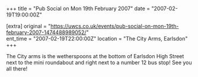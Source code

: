 +++
title = "Pub Social on Mon 19th February 2007"
date = "2007-02-19T19:00:00Z"

[extra]
original = "https://uwcs.co.uk/events/pub-social-on-mon-19th-february-2007-1474488989052/"    
ent_time = "2007-02-19T22:00:00Z"
location = "The City Arms, Earlsdon"
+++

The City arms is the wetherspoons at the bottom of Earlsdon High Street next to the mini roundabout and right next to a number 12 bus stop\! See you all there\!

